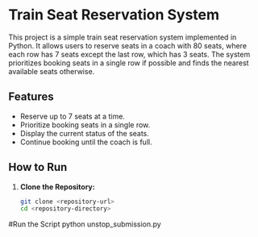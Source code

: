# Train Seat Reservation System

This project is a simple train seat reservation system implemented in Python. It allows users to reserve seats in a coach with 80 seats, where each row has 7 seats except the last row, which has 3 seats. The system prioritizes booking seats in a single row if possible and finds the nearest available seats otherwise.

## Features

- Reserve up to 7 seats at a time.
- Prioritize booking seats in a single row.
- Display the current status of the seats.
- Continue booking until the coach is full.

## How to Run

1. **Clone the Repository:**
   ```bash
   git clone <repository-url>
   cd <repository-directory>
   ```
   
#Run the Script
python unstop_submission.py
   
